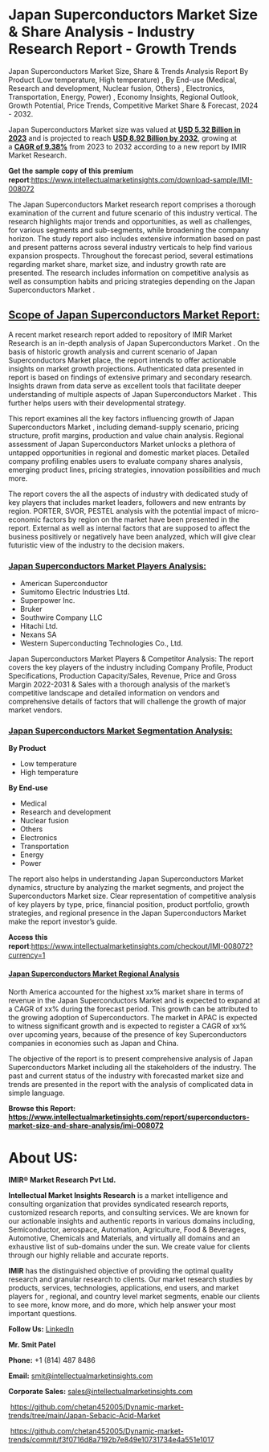 <h1><span data-teams="true">Japan&nbsp;</span>Superconductors&nbsp;<span data-teams="true">Market Size &amp; Share Analysis - Industry Research Report - Growth Trends<br /></span></h1>
<p>Japan Superconductors Market Size, Share &amp; Trends Analysis Report By Product (Low temperature, High temperature) , By End-use (Medical, Research and development, Nuclear fusion, Others) , Electronics, Transportation, Energy, Power) , Economy Insights, Regional Outlook, Growth Potential, Price Trends, Competitive Market Share &amp; Forecast, 2024 - 2032.</p>
<p>Japan Superconductors Market size was valued at&nbsp;<strong><u>USD 5.32 Billion in 2023</u></strong>&nbsp;and is projected to reach&nbsp;<strong><u>USD 8.92 Billion by 2032</u></strong>, growing at a&nbsp;<strong><u>CAGR of 9.38%</u></strong>&nbsp;from 2023 to 2032 according to a new report by IMIR Market Research.</p>
<p>𝐆𝐞𝐭 𝐭𝐡𝐞 𝐬𝐚𝐦𝐩𝐥𝐞 𝐜𝐨𝐩𝐲 𝐨𝐟 𝐭𝐡𝐢𝐬 𝐩𝐫𝐞𝐦𝐢𝐮𝐦 𝐫𝐞𝐩𝐨𝐫𝐭:<a href="https://www.intellectualmarketinsights.com/download-sample/IMI-008072">https://www.intellectualmarketinsights.com/download-sample/IMI-008072</a>&nbsp;</p>
<p>The Japan Superconductors Market research report comprises a thorough examination of the current and future scenario of this industry vertical. The research highlights major trends and opportunities, as well as challenges, for various segments and sub-segments, while broadening the company horizon. The study report also includes extensive information based on past and present patterns across several industry verticals to help find various expansion prospects. Throughout the forecast period, several estimations regarding market share, market size, and industry growth rate are presented. The research includes information on competitive analysis as well as consumption habits and pricing strategies depending on the Japan Superconductors Market .</p>
<h2><u>Scope of Japan Superconductors Market Report:</u></h2>
<p>A recent market research report added to repository of IMIR Market Research is an in-depth analysis of Japan Superconductors Market . On the basis of historic growth analysis and current scenario of Japan Superconductors Market place, the report intends to offer actionable insights on market growth projections. Authenticated data presented in report is based on findings of extensive primary and secondary research. Insights drawn from data serve as excellent tools that facilitate deeper understanding of multiple aspects of Japan Superconductors Market . This further helps users with their developmental strategy.</p>
<p>This report examines all the key factors influencing growth of Japan Superconductors Market , including demand-supply scenario, pricing structure, profit margins, production and value chain analysis. Regional assessment of Japan Superconductors Market unlocks a plethora of untapped opportunities in regional and domestic market places. Detailed company profiling enables users to evaluate company shares analysis, emerging product lines, pricing strategies, innovation possibilities and much more.</p>
<p>The report covers the all the aspects of industry with dedicated study of key players that includes market leaders, followers and new entrants by region. PORTER, SVOR, PESTEL analysis with the potential impact of micro-economic factors by region on the market have been presented in the report. External as well as internal factors that are supposed to affect the business positively or negatively have been analyzed, which will give clear futuristic view of the industry to the decision makers.</p>
<h3><strong><u>Japan Superconductors Market Players Analysis:</u></strong></h3>
<ul>
<li>American Superconductor</li>
<li>Sumitomo Electric Industries Ltd.</li>
<li>Superpower Inc.</li>
<li>Bruker</li>
<li>Southwire Company LLC</li>
<li>Hitachi Ltd.</li>
<li>Nexans SA</li>
<li>Western Superconducting Technologies Co., Ltd.</li>
</ul>
<p>Japan Superconductors Market Players &amp; Competitor Analysis: The report covers the key players of the industry including Company Profile, Product Specifications, Production Capacity/Sales, Revenue, Price and Gross Margin 2022-2031 &amp; Sales with a thorough analysis of the market&rsquo;s competitive landscape and detailed information on vendors and comprehensive details of factors that will challenge the growth of major market vendors.</p>
<h3><strong><u>Japan Superconductors Market Segmentation Analysis:</u></strong></h3>
<p><strong>By Product</strong></p>
<ul>
<li>Low temperature</li>
<li>High temperature</li>
</ul>
<p><strong>By End-use</strong></p>
<ul>
<li>Medical</li>
<li>Research and development</li>
<li>Nuclear fusion</li>
<li>Others</li>
<li>Electronics</li>
<li>Transportation</li>
<li>Energy</li>
<li>Power</li>
</ul>
<p>The report also helps in understanding Japan Superconductors Market dynamics, structure by analyzing the market segments, and project the Superconductors&nbsp;Market size. Clear representation of competitive analysis of key players by type, price, financial position, product portfolio, growth strategies, and regional presence in the Japan Superconductors Market make the report investor&rsquo;s guide.</p>
<p>𝐀𝐜𝐜𝐞𝐬𝐬 𝐭𝐡𝐢𝐬 𝐫𝐞𝐩𝐨𝐫𝐭:<a href="https://www.intellectualmarketinsights.com/checkout/IMI-008072?currency=1">https://www.intellectualmarketinsights.com/checkout/IMI-008072?currency=1</a>&nbsp;</p>
<h4><strong><u> Japan Superconductors Market Regional Analysis</u></strong></h4>
<p>North America accounted for the highest xx% market share in terms of revenue in the Japan Superconductors Market and is expected to expand at a CAGR of xx% during the forecast period. This growth can be attributed to the growing adoption of Superconductors. The market in APAC is expected to witness significant growth and is expected to register a CAGR of xx% over upcoming years, because of the presence of key Superconductors companies in economies such as Japan and China.</p>
<p>The objective of the report is to present comprehensive analysis of Japan Superconductors Market including all the stakeholders of the industry. The past and current status of the industry with forecasted market size and trends are presented in the report with the analysis of complicated data in simple language.</p>
<p><strong>Browse this Report:&nbsp; <a href="https://www.intellectualmarketinsights.com/report/superconductors-market-size-and-share-analysis/imi-008072">https://www.intellectualmarketinsights.com/report/superconductors-market-size-and-share-analysis/imi-008072</a>&nbsp;</strong></p>
<h1>About US:</h1>
<p><strong>IMIR&reg; Market Research Pvt Ltd.</strong></p>
<p><strong>Intellectual Market Insights Research</strong> is a market intelligence and consulting organization that provides syndicated research reports, customized research reports, and consulting services. We are known for our actionable insights and authentic reports in various domains including, Semiconductor, aerospace, Automation, Agriculture, Food &amp; Beverages, Automotive, Chemicals and Materials, and virtually all domains and an exhaustive list of sub-domains under the sun. We create value for clients through our highly reliable and accurate reports.</p>
<p><strong>IMIR</strong> has the distinguished objective of providing the optimal quality research and granular research to clients. Our market research studies by products, services, technologies, applications, end users, and market players for , regional, and country level market segments, enable our clients to see more, know more, and do more, which help answer your most important questions.</p>
<p><strong>Follow Us:</strong> <a href="https://in.linkedin.com/company/imir-market-research">LinkedIn</a></p>
<p><strong>Mr. Smit Patel</strong></p>
<p><strong>Phone:</strong> +1 (814) 487 8486</p>
<p><strong>Email:</strong> <a href="mailto:smit@intellectualmarketinsights.com">smit@intellectualmarketinsights.com</a></p>
<p><strong>Corporate Sales:</strong> <a href="mailto:sales@intellectualmarketinsights.com">sales@intellectualmarketinsights.com</a></p>
<p>&nbsp;<a href="https://github.com/chetan452005/Dynamic-market-trends/tree/main/Japan-Sebacic-Acid-Market">https://github.com/chetan452005/Dynamic-market-trends/tree/main/Japan-Sebacic-Acid-Market</a>&nbsp;</p>
<p>&nbsp;<a href="https://github.com/chetan452005/Dynamic-market-trends/commit/f3f0716d8a7192b7e849e10731734e4a551e1017">https://github.com/chetan452005/Dynamic-market-trends/commit/f3f0716d8a7192b7e849e10731734e4a551e1017</a>&nbsp;</p>
